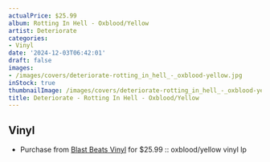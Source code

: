 ```yaml
---
actualPrice: $25.99
album: Rotting In Hell - Oxblood/Yellow
artist: Deteriorate
categories:
- Vinyl
date: '2024-12-03T06:42:01'
draft: false
images:
- /images/covers/deteriorate-rotting_in_hell_-_oxblood-yellow.jpg
inStock: true
thumbnailImage: /images/covers/deteriorate-rotting_in_hell_-_oxblood-yellow-thumb.jpg
title: Deteriorate - Rotting In Hell - Oxblood/Yellow
---
```


## Vinyl
* Purchase from [Blast Beats Vinyl](https://blastbeatsvinyl.com/products/deteriorate-rotting-in-hell-oxblood-yellow-vinyl-lp) for $25.99 :: oxblood/yellow vinyl lp
